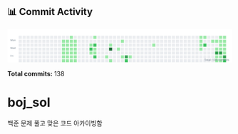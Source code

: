 <!-- HEATMAP:START -->
## 📊 Commit Activity

![Commit Heatmap](./heatmap.svg)

**Total commits:** 138
<!-- HEATMAP:END -->

# boj_sol
백준 문제 풀고 맞은 코드 아카이빙함
